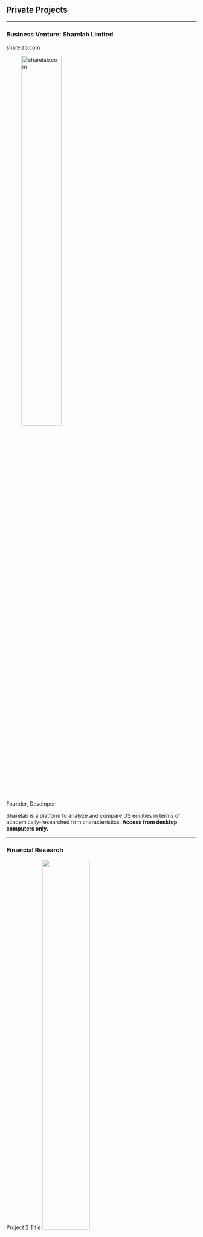## Private Projects

---

### Business Venture: Sharelab Limited

<a href="https://pe.sharelab.com/" target="_blank">sharelab.com</a>
<style>
img { width: 50%}
</style>
<figure class="svgimg">
   <img src="https://sharelab.com/static/svg/sharelab_logo.svg" alt="sharelab.com">
</figure>
<!-- <img src="https://sharelab.com/static/svg/sharelab_logo.svg"/> -->

Founder, Developer

Sharelab is a platform to analyze and compare US equities in terms of academically-researched firm characteristics. **Access from desktop computers only.**

---

### Financial Research
[Project 2 Title](/pdf/sample_presentation.pdf)
<img src="images/dummy_thumbnail.jpg?raw=true"/>

---
[Project 3 Title](http://example.com/)
<img src="images/dummy_thumbnail.jpg?raw=true"/>

---

### Miscellaneous Data Science Projects

- [Project 1 Title](http://example.com/)
- [Project 2 Title](http://example.com/)
- [Project 3 Title](http://example.com/)
- [Project 4 Title](http://example.com/)
- [Project 5 Title](http://example.com/)

---




---
<p style="font-size:11px">Contact: <a href="mailto:c.satzky@gmail.com">c.satzky@gmail.com</a></p>
